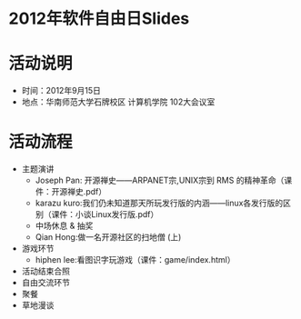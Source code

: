 2012年软件自由日Slides
==========

# 活动说明 #

* 时间：2012年9月15日
* 地点：华南师范大学石牌校区 计算机学院 102大会议室

# 活动流程 #

* 主题演讲
  * Joseph Pan: 开源禅史——ARPANET宗,UNIX宗到 RMS 的精神革命（课件：开源禅史.pdf）
  * karazu kuro:我们仍未知道那天所玩发行版的内涵——linux各发行版的区别（课件：小谈Linux发行版.pdf）
  * 中场休息 & 抽奖
  * Qian Hong:做一名开源社区的扫地僧 (上)
* 游戏环节
  * hiphen lee:看图识字玩游戏（课件：game/index.html）
* 活动结束合照
* 自由交流环节
* 聚餐
* 草地漫谈





  
